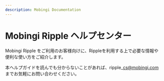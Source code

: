 ```yaml
---
description: Mobingi Documentation
---
```


# Mobingi Ripple ヘルプセンター

Mobingi Ripple をご利用のお客様向けに、Rippleを利用する上で必要な情報や便利な使い方をご紹介します。

本ヘルプガイドを読んでも分からないことがあれば、ripple\_cs@mobingi.com までお気軽にお問い合わせください。

